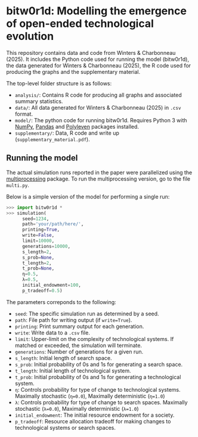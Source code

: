 # bitw0r1d: Modelling the emergence of open-ended technological evolution
This repository contains data and code from Winters & Charbonneau (2025). It includes the Python code used for running the model (bitw0r1d), the data generated for Winters & Charbonneau (2025), the R code used for producing the graphs and the supplementary material. 

The top-level folder structure is as follows:

* `analysis/`: Contains R code for producing all graphs and associated summary statistics.
* `data/`:  All data generated for Winters & Charbonneau (2025) in `.csv` format.
* `model/`: The python code for running bitw0r1d. Requires Python 3 with [NumPy](https://numpy.org/), [Pandas](https://pandas.pydata.org/) and [Polyleven](https://pypi.org/project/polyleven/) packages installed.
* `supplementary/`: Data, R code and write up (`supplementary_material.pdf`).

## Running the model
The actual simulation runs reported in the paper were parallelized using the [multiprocessing](https://docs.python.org/3/library/multiprocessing.html) package. To run the multiprocessing version, go to the file `multi.py`.

Below is a simple version of the model for performing a single run:

```python
>>> import bitw0r1d *
>>> simulation(
      seed=1234,
      path='your/path/here/',
      printing=True,
      write=False,
      limit=10000,
      generations=10000,
      s_length=2,
      s_prob=None,
      t_length=2,
      t_prob=None,
      η=0.5,
      λ=0.5,
      initial_endowment=100,
      p_tradeoff=0.5)
```

The parameters correponds to the following:
* `seed`: The specific simulation run as determined by a seed.
* `path`: File path for writing output (if `write=True`).
* `printing`: Print summary output for each generation.
* `write`: Write data to a `.csv` file.
* `limit`: Upper-limit on the complexity of technological systems. If matched or exceeded, the simulation will terminate.
* `generations`: Number of generations for a given run.
* `s_length`: Initial length of search space.
* `s_prob`: Initial probability of 0s and 1s for generating a search space.
* `t_length`: Initial length of technological system.
* `t_prob`: Initial probability of 0s and 1s for generating a technological system.
* `η`: Controls probability for type of change to technological systems. Maximally stochastic (`η=0.0`), Maximally deterministic (`η=1.0`)
* `λ`: Controls probability for type of change to search spaces. Maximally stochastic (`λ=0.0`), Maximally deterministic (`λ=1.0`)
* `initial_endowment`: The initial resource endowment for a society.
* `p_tradeoff`: Resource allocation tradeoff for making changes to technological systems or search spaces.
